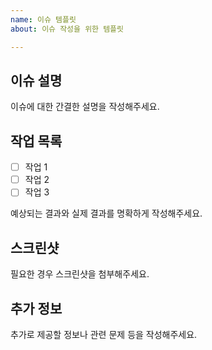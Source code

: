 ```yaml
---
name: 이슈 템플릿
about: 이슈 작성을 위한 템플릿

---
```


## 이슈 설명
이슈에 대한 간결한 설명을 작성해주세요.

## 작업 목록
- [ ] 작업 1
- [ ] 작업 2
- [ ] 작업 3

예상되는 결과와 실제 결과를 명확하게 작성해주세요.

## 스크린샷
필요한 경우 스크린샷을 첨부해주세요.

## 추가 정보
추가로 제공할 정보나 관련 문제 등을 작성해주세요.